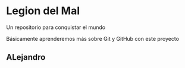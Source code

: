 # Legion del Mal
Un repositorio para conquistar el mundo

Básicamente aprenderemos más sobre Git y GitHub con este proyecto

## ALejandro